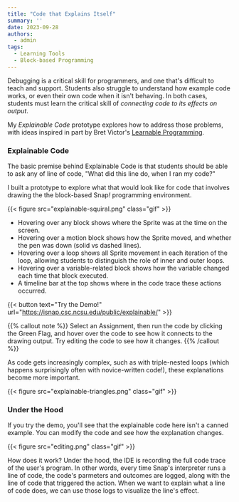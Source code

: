 ```yaml
---
title: "Code that Explains Itself"
summary: ''
date: 2023-09-28
authors:
  - admin
tags:
  - Learning Tools
  - Block-based Programming
---
```


Debugging is a critical skill for programmers, and one that's difficult to teach and support. Students also  struggle to understand how example code works, or even their own code when it isn't behaving. In both cases, students must learn the critical skill of *connecting code to its effects on output*.

My *Explainable Code* prototype explores how to address those problems, with ideas inspired in part by Bret Victor's [Learnable Programming](https://worrydream.com/LearnableProgramming/).

### Explainable Code

The basic premise behind Explainable Code is that students should be able to ask any of line of code, "What did this line do, when I ran my code?"

I built a prototype to explore what that would look like for code that involves drawing the the block-based Snap<em>!</em> programming environment.

{{< figure src="explainable-squiral.png" class="gif" >}}

* Hovering over any block shows where the Sprite was at the time on the screen.
* Hovering over a motion block shows how the Sprite moved, and whether the pen was down (solid vs dashed lines).
* Hovering over a loop shows all Sprite movement in each iteration of the loop, allowing students to distinguish the role of inner and outer loops.
* Hovering over a variable-related block shows how the variable changed each time that block executed.
* A timeline bar at the top shows where in the code trace these actions occurred.

{{< button text="Try the Demo!" url="https://isnap.csc.ncsu.edu/public/explainable/" >}}

{{% callout note %}}
Select an Assignment, then run the code by clicking the Green Flag, and hover over the code to see how it connects to the drawing output. Try editing the code to see how it changes.
{{% /callout %}}


As code gets increasingly complex, such as with triple-nested loops (which happens surprisingly often with novice-written code!), these explanations become more important.


{{< figure src="explainable-triangles.png" class="gif" >}}


### Under the Hood

If you try the demo, you'll see that the explainable code here isn't a canned example. You can modify the code and see how the explanation changes.

{{< figure src="editing.png" class="gif" >}}

How does it work? Under the hood, the IDE is recording the full code trace of the user's program. In other words, every time Snap's interpreter runs a line of code, the code's parmeters and outcomes are logged, along with the line of code that triggered the action. When we want to explain what a line of code does, we can use those logs to visualize the line's effect.

